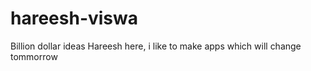 # hareesh-viswa
Billion dollar ideas
Hareesh here, i like to make apps which will change tommorrow 
